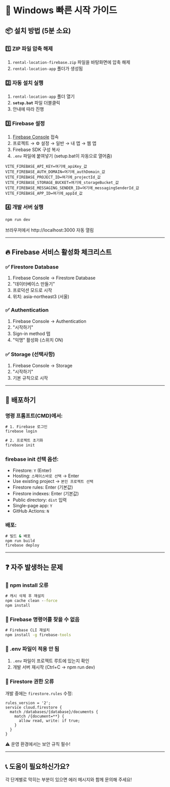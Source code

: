 # 🚀 Windows 빠른 시작 가이드

## 📦 설치 방법 (5분 소요)

### 1️⃣ ZIP 파일 압축 해제
1. `rental-location-firebase.zip` 파일을 바탕화면에 압축 해제
2. `rental-location-app` 폴더가 생성됨

### 2️⃣ 자동 설치 실행
1. `rental-location-app` 폴더 열기
2. **`setup.bat`** 파일 더블클릭
3. 안내에 따라 진행

### 3️⃣ Firebase 설정
1. [Firebase Console](https://console.firebase.google.com) 접속
2. 프로젝트 → ⚙️ 설정 → 일반 → 내 앱 → 웹 앱
3. Firebase SDK 구성 복사
4. `.env` 파일에 붙여넣기 (setup.bat이 자동으로 열어줌)

```env
VITE_FIREBASE_API_KEY=여기에_apiKey_값
VITE_FIREBASE_AUTH_DOMAIN=여기에_authDomain_값
VITE_FIREBASE_PROJECT_ID=여기에_projectId_값
VITE_FIREBASE_STORAGE_BUCKET=여기에_storageBucket_값
VITE_FIREBASE_MESSAGING_SENDER_ID=여기에_messagingSenderId_값
VITE_FIREBASE_APP_ID=여기에_appId_값
```

### 4️⃣ 개발 서버 실행
```cmd
npm run dev
```
브라우저에서 http://localhost:3000 자동 열림

---

## 🔥 Firebase 서비스 활성화 체크리스트

### ✅ Firestore Database
1. Firebase Console → Firestore Database
2. "데이터베이스 만들기"
3. 프로덕션 모드로 시작
4. 위치: asia-northeast3 (서울)

### ✅ Authentication
1. Firebase Console → Authentication
2. "시작하기"
3. Sign-in method 탭
4. "익명" 활성화 (스위치 ON)

### ✅ Storage (선택사항)
1. Firebase Console → Storage
2. "시작하기"
3. 기본 규칙으로 시작

---

## 🚀 배포하기

### 명령 프롬프트(CMD)에서:
```cmd
# 1. Firebase 로그인
firebase login

# 2. 프로젝트 초기화
firebase init
```

### firebase init 선택 옵션:
- Firestore: `Y` (Enter)
- Hosting: `스페이스바로 선택` → Enter
- Use existing project → `본인 프로젝트 선택`
- Firestore rules: Enter (기본값)
- Firestore indexes: Enter (기본값)
- Public directory: `dist` 입력
- Single-page app: `Y`
- GitHub Actions: `N`

### 배포:
```cmd
# 빌드 & 배포
npm run build
firebase deploy
```

---

## ❓ 자주 발생하는 문제

### 🔧 npm install 오류
```cmd
# 캐시 삭제 후 재설치
npm cache clean --force
npm install
```

### 🔧 Firebase 명령어를 찾을 수 없음
```cmd
# Firebase CLI 재설치
npm install -g firebase-tools
```

### 🔧 .env 파일이 적용 안 됨
1. `.env` 파일이 프로젝트 루트에 있는지 확인
2. 개발 서버 재시작 (Ctrl+C → npm run dev)

### 🔧 Firestore 권한 오류
개발 중에는 `firestore.rules` 수정:
```
rules_version = '2';
service cloud.firestore {
  match /databases/{database}/documents {
    match /{document=**} {
      allow read, write: if true;
    }
  }
}
```
⚠️ 운영 환경에서는 보안 규칙 필수!

---

## 📞 도움이 필요하신가요?

각 단계별로 막히는 부분이 있으면 에러 메시지와 함께 문의해 주세요!

